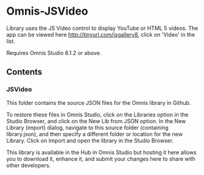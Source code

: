 # Omnis-JSVideo
Library uses the JS Video control to display YouTube or HTML 5 videos.  The app can be viewed here
http://tinyurl.com/jsgallery8, click on 'Video' in the list.

Requires Omnis Studio 8.1.2 or above.

## Contents
### JSVideo
This folder contains the source JSON files for the Omnis library in Github.

To restore these files in Omnis Studio, click on the Libraries option in the Studio Browser, and click on the New Lib from JSON option. In the New Library (import) dialog, navigate to this source folder (containing library.json), and then specify a different folder or location for the new Library. Click on Import and open the library in the Studio Browser. 

This library is available in the Hub in Omnis Studio but hosting it here allows you to download it, enhance it, and submit your changes here to share with other developers.

